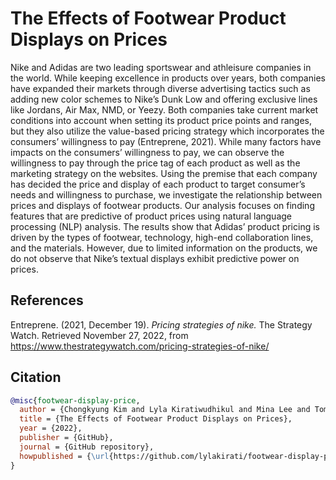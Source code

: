 # The Effects of Footwear Product Displays on Prices


Nike and Adidas are two leading sportswear and athleisure companies in the world. While keeping excellence in products over years, both companies have expanded their markets through diverse advertising tactics such as adding new color schemes to Nike’s Dunk Low and offering exclusive lines like Jordans, Air Max, NMD, or Yeezy. Both companies take current market conditions into account when setting its product price points and ranges, but they also utilize the value-based pricing strategy which incorporates the consumers’ willingness to pay (Entreprene, 2021). While many factors have impacts on the consumers’ willingness to pay, we can observe the willingness to pay through the price tag of each product as well as the marketing strategy on the websites. Using the premise that each company has decided the price and display of each product to target consumer’s needs and willingness to purchase, we investigate the relationship between prices and displays of footwear products. Our analysis focuses on finding features that are predictive of product prices using natural language processing (NLP) analysis. The results show that Adidas’ product pricing is driven by the types of footwear, technology, high-end collaboration lines, and the materials. However, due to limited information on the products, we do not observe that Nike’s textual displays exhibit predictive power on prices.


## References

Entreprene. (2021, December 19). *Pricing strategies of nike.* The Strategy Watch. Retrieved November 27, 2022, from https://www.thestrategywatch.com/pricing-strategies-of-nike/


## Citation

```bibtex
@misc{footwear-display-price,
  author = {Chongkyung Kim and Lyla Kiratiwudhikul and Mina Lee and Tom Zhang},
  title = {The Effects of Footwear Product Displays on Prices},
  year = {2022},
  publisher = {GitHub},
  journal = {GitHub repository},
  howpublished = {\url{https://github.com/lylakirati/footwear-display-prices}}
}
```

